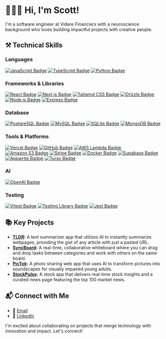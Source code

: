 # 👨🏻‍💻 Hi, I'm Scott!

I'm a software engineer at Videre Financiers with a neuroscience background who loves building impactful projects with creative people.

## ⚒️ Technical Skills
### Languages
[![JavaScript Badge](https://img.shields.io/badge/JavaScript-F7DF1E?logo=javascript&logoColor=000&style=flat)](https://developer.mozilla.org/en-US/docs/Web/JavaScript)
[![TypeScript Badge](https://img.shields.io/badge/TypeScript-3178C6?logo=typescript&logoColor=fff&style=flat)](https://www.typescriptlang.org/)
[![Python Badge](https://img.shields.io/badge/Python-3776AB?logo=python&logoColor=fff&style=flat)](https://www.python.org/)

### Frameworks & Libraries
[![React Badge](https://img.shields.io/badge/React-61DAFB?logo=react&logoColor=000&style=flat)](https://react.dev/)
[![Next.js Badge](https://img.shields.io/badge/Next.js-000?logo=nextdotjs&logoColor=fff&style=flat)](https://nextjs.org/)
[![Tailwind CSS Badge](https://img.shields.io/badge/Tailwind%20CSS-06B6D4?logo=tailwindcss&logoColor=fff&style=flat)](https://tailwindcss.com/)
[![Drizzle Badge](https://img.shields.io/badge/Drizzle-C5F74F?logo=drizzle&logoColor=000&style=flat)](https://orm.drizzle.team/)
[![Node.js Badge](https://img.shields.io/badge/Node.js-5FA04E?logo=nodedotjs&logoColor=fff&style=flat)](https://nodejs.org/en)
[![Express Badge](https://img.shields.io/badge/Express-000?logo=express&logoColor=fff&style=flat)](https://expressjs.com/)

### Database
[![PostgreSQL Badge](https://img.shields.io/badge/PostgreSQL-4169E1?logo=postgresql&logoColor=fff&style=flat)](https://www.postgresql.org/)
[![MySQL Badge](https://img.shields.io/badge/MySQL-4479A1?logo=mysql&logoColor=fff&style=flat)](https://www.mysql.com/)
[![SQLite Badge](https://img.shields.io/badge/SQLite-003B57?logo=sqlite&logoColor=fff&style=flat)](https://www.sqlite.org/)
[![MongoDB Badge](https://img.shields.io/badge/MongoDB-47A248?logo=mongodb&logoColor=fff&style=flat)](https://www.mongodb.com/)

### Tools & Platforms
[![Vercel Badge](https://img.shields.io/badge/Vercel-000?logo=vercel&logoColor=fff&style=flat)](https://vercel.com/)
[![GitHub Badge](https://img.shields.io/badge/GitHub-181717?logo=github&logoColor=fff&style=flat)](https://github.com/)
[![AWS Lambda Badge](https://img.shields.io/badge/AWS%20Lambda-F90?logo=awslambda&logoColor=fff&style=flat)](https://aws.amazon.com/lambda/)
[![Amazon S3 Badge](https://img.shields.io/badge/Amazon%20S3-569A31?logo=amazons3&logoColor=fff&style=flat)](https://aws.amazon.com/s3/)
[![Stripe Badge](https://img.shields.io/badge/Stripe-626CD9?logo=Stripe&logoColor=white&style=flat)](https://stripe.com/en-ca)
[![Docker Badge](https://img.shields.io/badge/Docker-2496ED?logo=docker&logoColor=fff&style=flat)](https://www.docker.com/)
[![Supabase Badge](https://img.shields.io/badge/Supabase-3FCF8E?logo=supabase&logoColor=fff&style=flat)](https://supabase.com/)
[![Appwrite Badge](https://img.shields.io/badge/Appwrite-FD366E?logo=appwrite&logoColor=fff&style=flat)](https://appwrite.io/)
[![Turso Badge](https://img.shields.io/badge/Turso-4FF8D2?logo=turso&logoColor=000&style=flat)](https://turso.tech/)

### AI
[![OpenAI Badge](https://img.shields.io/badge/OpenAI-412991?logo=openai&logoColor=fff&style=flat)](https://openai.com/)

### Testing
[![Vitest Badge](https://img.shields.io/badge/Vitest-6E9F18?logo=vitest&logoColor=fff&style=flat)](https://vitest.dev/)
[![Testing Library Badge](https://img.shields.io/badge/Testing%20Library-E33332?logo=testinglibrary&logoColor=fff&style=flat)](https://testing-library.com/)
[![Jest Badge](https://img.shields.io/badge/Jest-C21325?logo=jest&logoColor=fff&style=flat)](https://jestjs.io/)

## 📚 Key Projects
- **[TLDR](https://github.com/scottchen98/TLDR):** A text summarizer app that utilizes AI to instantly summarize webpages, providing the gist of any article with just a pasted URL.
- **[SyncBoard](https://github.com/scottchen98/SyncBoard):** A real-time, collaborative whiteboard where you can drag and drop tasks between categories and work with others on the same board.
- **[PicTok](https://github.com/pictok/web-app):** A photo sharing web app that uses AI to transform pictures into soundscapes for visually impaired young adults.
- **[StockPulse](https://github.com/scottchen98/StockPulse):** A stock app that delivers real-time stock insights and a curated news page featuring the top 100 market news.

## 📬 Connect with Me
- 📧 [Email](mailto:scott.chen1117@gmail.com)
- 🔗 [LinkedIn](https://www.linkedin.com/in/scottchen98/)

I'm excited about collaborating on projects that merge technology with innovation and impact. Let's connect!
